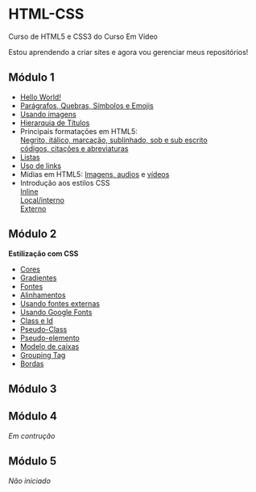 # HTML-CSS
 Curso de HTML5 e CSS3 do Curso Em Vídeo

Estou aprendendo a criar sites e agora vou gerenciar meus repositórios! 

## Módulo 1
- [Hello World!](https://savio-s-morais.github.io/HTML-CSS/Exercicios/ex001/)
- [Parágrafos, Quebras, Símbolos e Emojis](https://savio-s-morais.github.io/HTML-CSS/Exercicios/ex002/)
- [Usando imagens](https://savio-s-morais.github.io/HTML-CSS/Exercicios/ex003/)
- [Hierarquia de Títulos](https://savio-s-morais.github.io/HTML-CSS/Exercicios/ex005/)
- Principais formatações em HTML5: <br>
[Negrito, itálico, marcação, sublinhado, sob e sub escrito](https://savio-s-morais.github.io/HTML-CSS/Exercicios/ex006/)<br>
[ códigos, citações e abreviaturas](https://savio-s-morais.github.io/HTML-CSS/Exercicios/ex007/)
- [Listas](https://savio-s-morais.github.io/HTML-CSS/Exercicios/ex008/)
- [Uso de links](https://savio-s-morais.github.io/HTML-CSS/Exercicios/ex009/)
- Mídias em HTML5: [Imagens, audios](https://savio-s-morais.github.io/HTML-CSS/Exercicios/ex010/) e [vídeos](https://savio-s-morais.github.io/HTML-CSS/Exercicios/ex011/)
- Introdução aos estilos CSS <br>
[Inline](https://savio-s-morais.github.io/HTML-CSS/Exercicios/ex012/)<br>
[Local/interno](https://savio-s-morais.github.io/HTML-CSS/Exercicios/ex013/)<br>
[Externo](https://savio-s-morais.github.io/HTML-CSS/Exercicios/ex014/)

## Módulo 2
**Estilização com CSS**

- [Cores](https://savio-s-morais.github.io/HTML-CSS/Exercicios/ex015/cor01.html)
- [Gradientes](https://savio-s-morais.github.io/HTML-CSS/Exercicios/ex015/cor02.html)
- [Fontes](https://savio-s-morais.github.io/HTML-CSS/Exercicios/ex016/fonte01.html)
- [Alinhamentos](https://savio-s-morais.github.io/HTML-CSS/Exercicios/ex016/fonte02.html)
- [Usando fontes externas](https://savio-s-morais.github.io/HTML-CSS/Exercicios/ex017/fonte02.html)
- [Usando Google Fonts](https://savio-s-morais.github.io/HTML-CSS/Exercicios/ex017/index.html)
- [Class e Id](https://savio-s-morais.github.io/HTML-CSS/Exercicios/ex018/)
- [Pseudo-Class](https://savio-s-morais.github.io/HTML-CSS/Exercicios/ex019/)
- [Pseudo-elemento](https://savio-s-morais.github.io/HTML-CSS/Exercicios/ex019/hover.html)
- [Modelo de caixas](https://savio-s-morais.github.io/HTML-CSS/Exercicios/ex020/caixa01.html)
- [Grouping Tag](https://savio-s-morais.github.io/HTML-CSS/Exercicios/ex020/caixa02.html)
- [Bordas](https://savio-s-morais.github.io/HTML-CSS/Exercicios/ex020/caixa03.html)

## Módulo 3

## Módulo 4
_Em contrução_

## Módulo 5
_Não iniciado_